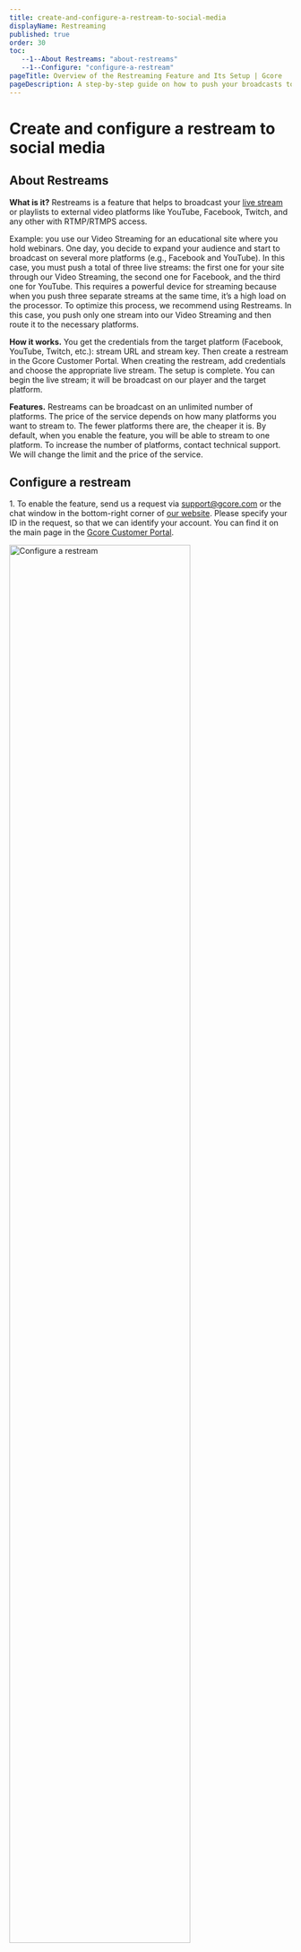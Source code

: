 ```yaml
---
title: create-and-configure-a-restream-to-social-media
displayName: Restreaming
published: true
order: 30
toc:
   --1--About Restreams: "about-restreams"
   --1--Configure: "configure-a-restream"
pageTitle: Overview of the Restreaming Feature and Its Setup | Gcore
pageDescription: A step-by-step guide on how to push your broadcasts to social media.
---
```

# Create and configure a restream to social media
  
## About Restreams

**What is it?** Restreams is a feature that helps to broadcast your <a href="https://gcore.com/docs/streaming-platform/live-streaming/create-a-live-stream">live stream</a> or playlists to external video platforms like YouTube, Facebook, Twitch, and any other with RTMP/RTMPS access.

Example: you use our Video Streaming for an educational site where you hold webinars. One day, you decide to expand your audience and start to broadcast on several more platforms (e.g., Facebook and YouTube). In this case, you must push a total of three live streams: the first one for your site through our Video Streaming, the second one for Facebook, and the third one for YouTube. This requires a powerful device for streaming because when you push three separate streams at the same time, it’s a high load on the processor. To optimize this process, we recommend using Restreams. In this case, you push only one stream into our Video Streaming and then route it to the necessary platforms.

**How it works.** You get the credentials from the target platform (Facebook, YouTube, Twitch, etc.): stream URL and stream key. Then create a restream in the Gcore Customer Portal. When creating the restream, add credentials and choose the appropriate live stream. The setup is complete. You can begin the live stream; it will be broadcast on our player and the target platform.

**Features.** Restreams can be broadcast on an unlimited number of platforms. The price of the service depends on how many platforms you want to stream to. The fewer platforms there are, the cheaper it is. By default, when you enable the feature, you will be able to stream to one platform. To increase the number of platforms, contact technical support. We will change the limit and the price of the service.

## Configure a restream

1\. To enable the feature, send us a request via [support@gcore.com](mailto:support@gcore.com) or the chat window in the bottom-right corner of <a href="https://gcore.com" target="_blank">our website</a>. Please specify your ID in the request, so that we can identify your account. You can find it on the main page in the <a href="https://accounts.gcore.com/reports/dashboard" target="_blank">Gcore Customer Portal</a>.

<img src="https://assets.gcore.pro/docs/streaming-platform/live-streaming/create-and-configure-a-restream-to-social-media/Your_ID.png" alt="Configure a restream" width="80%">

The message template: *"Greetings! Please enable the Restreams feature for an account with ID … (your ID)"*.

By default, we enable one available restream per account. If you want to use more than one, specify the number of restreams in the message.

We will notify you when the feature is activated. After that, you will be able to use it for your account.

2\. Get credentials from the target platform for the restream. Our guides for popular platforms describe how to do it: <a href="https://en-gb.facebook.com/help/587160588142067?helpref=faq_content" target="_blank">Facebook</a>, <a href="https://support.google.com/youtube/answer/2907883?hl=en" target="_blank">YouTube</a> and <a href="https://help.twitch.tv/s/article/twitch-stream-key-faq" target="_blank">Twitch</a>.

For example, we want to broadcast our live stream on YouTube. To do so, we should go to <a href="https://youtube.com" target="_blank">YouTube</a> and click **Go live**. Then select a Streaming software solution. There we will need the credentials (stream URL and stream key). We will use them in step 6 of this guide.

<img src="https://assets.gcore.pro/docs/streaming-platform/live-streaming/create-and-configure-a-restream-to-social-media/Stream_key.png" alt="Configure a restream">

3\. Go to the <a href="https://streaming.gcore.com/restreams/list" target="_blank">Restreams</a> section and click **Create a restream**.

<img src="https://assets.gcore.pro/docs/streaming-platform/live-streaming/create-and-configure-a-restream-to-social-media/Create_a_restream.png" alt="Restreams section" width="80%">

The configuration page opens. Complete the remaining steps in it.

<img src="https://assets.gcore.pro/docs/streaming-platform/live-streaming/create-and-configure-a-restream-to-social-media/9665929864593.png" alt=" remaining steps" width="50%">

4\. Turn on the **Active** toggle if you want to broadcast your video content after configuration. If you don’t turn the toggle off, an inactive restream won’t be broadcasted.

5\. Give a name to your restream.

6\. Enter the credentials from step 2 of this guide as follows:

```
URL/KEY
```

For example, our stream URL is: *rtmp://a.rtmp.youtube.com/live2* and stream key is: *ab123-cde4-f56g-hi78-90j*. So, in the URL field, we should add the following:

<img src="https://assets.gcore.pro/docs/streaming-platform/live-streaming/create-and-configure-a-restream-to-social-media/rtmp.png" alt="stream URL ">

where:

- *rtmp://a.rtmp.youtube.com/live2* is the URL
- */* is the connecting symbol
- *ab123-cde4-f56g-hi78-90j* is the KEY

7\. Select which type of video content you want to restream. You can broadcast live streams and playlists.

**Note**: Playlists must be looped so that you can restream them.

8\. Pick a stream or playlist that you want to broadcast from the drop-down list.

9\. Save changes.

Then you should enable the live stream or playlist (depending on your choice), wait several minutes while the settings are applied, and restart the <a href="https://streaming.gcore.com/restreams/list" target="_blank">Restreams</a> page. If everything was set up correctly, you would see the **Live** label.

<img src="https://assets.gcore.pro/docs/streaming-platform/live-streaming/create-and-configure-a-restream-to-social-media/Live.png" alt="Restreams page" width="80%">

You can do this if the live stream or playlist is over, but you want to restream it again in a while. If the key and URL were not changed, and the restream still exists in the Gcore Customer Portal, there are no additional settings. If the key or URL were changed, you should add current credentials in the configuration of restream.

<img src="https://assets.gcore.pro/docs/streaming-platform/live-streaming/create-and-configure-a-restream-to-social-media/Settings.png" alt="Restreams page" width="80%">
